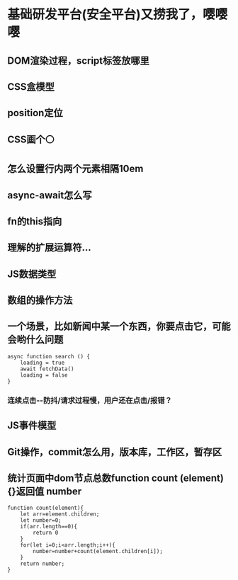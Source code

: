 # 基础研发平台(安全平台)又捞我了，嘤嘤嘤  
## DOM渲染过程，script标签放哪里  
## CSS盒模型  
## position定位  
## CSS画个⚪  
## 怎么设置行内两个元素相隔10em    
## async-await怎么写   
## fn的this指向
## 理解的扩展运算符...  
## JS数据类型  
## 数组的操作方法  
## 一个场景，比如新闻中某一个东西，你要点击它，可能会哟什么问题  
```
async function search () {
    loading = true
    await fetchData()
    loading = false
}
```
### 连续点击--防抖/请求过程慢，用户还在点击/报错？
## JS事件模型  
## Git操作，commit怎么用，版本库，工作区，暂存区
## 统计页面中dom节点总数function count (element) {}返回值 number
```
function count(element){
    let arr=element.children;
    let number=0;
    if(arr.length==0){
        return 0
    }
    for(let i=0;i<arr.length;i++){
        number=number+count(element.children[i]);
    }
    return number;
}
```
